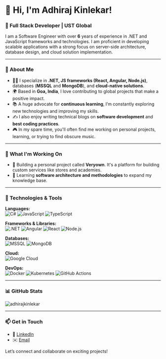 # 👋 Hi, I'm Adhiraj Kinlekar!

### 🚀 Full Stack Developer | UST Global 

I am a Software Engineer with over **6** years of experience in .NET and JavaScript frameworks and technologies. I am proficient in developing scalable applications with a strong focus on server-side architecture, database design, and cloud solution implementation.

---

### 🌟 **About Me**

- 🧑‍💻 I specialize in **.NET, JS frameworks (React, Angular, Node.js)**, databases (**MSSQL** and **MongoDB**), and **cloud-native solutions**.
- 🌍 Based in **Goa, India**, I love contributing to global projects that make a positive impact.
- 📚 A huge advocate for **continuous learning**, I’m constantly exploring new technologies and improving my skills.
- ✍️ I also enjoy writing technical blogs on **software development** and **best coding practices**.
- 🎮 In my spare time, you'll often find me working on personal projects, learning, or trying to find obscure music.

---

### 💼 **What I'm Working On**

- 🔨 Building a personal project called **Veryown**. It's a platform for building custom services like stores and academies. 
- 📖 Learning **software architecture and methodologies** to expand my knowledge base.
  
---

### 🔧 **Technologies & Tools**

**Languages:**  
<img src="https://img.shields.io/badge/C%23-239120?style=flat&logo=csharp&logoColor=white" alt="C#" /> 
<img src="https://img.shields.io/badge/JavaScript-F7DF1E?style=flat&logo=javascript&logoColor=black" alt="JavaScript" /> 
<img src="https://img.shields.io/badge/TypeScript-007ACC?style=flat&logo=typescript&logoColor=white" alt="TypeScript" />

**Frameworks & Libraries:**  
<img src="https://img.shields.io/badge/ASP.NET-512BD4?style=flat&logo=.net&logoColor=white" alt=".NET" /> 
<img src="https://img.shields.io/badge/Angular-DD0031?style=flat&logo=angular&logoColor=white" alt="Angular" /> 
<img src="https://img.shields.io/badge/React-61DAFB?style=flat&logo=react&logoColor=black" alt="React" /> 
<img src="https://img.shields.io/badge/Node.js-339933?style=flat&logo=node.js&logoColor=white" alt="Node.js" />

**Databases:**  
<img src="https://img.shields.io/badge/MSSQL-CC2927?style=flat&logo=microsoftsqlserver&logoColor=white" alt="MSSQL" /> 
<img src="https://img.shields.io/badge/MongoDB-47A248?style=flat&logo=mongodb&logoColor=white" alt="MongoDB" />

**Cloud:**  
<img src="https://img.shields.io/badge/Google%20Cloud-4285F4?style=flat&logo=googlecloud&logoColor=white" alt="Google Cloud" />

**DevOps:**  
<img src="https://img.shields.io/badge/Docker-2496ED?style=flat&logo=docker&logoColor=white" alt="Docker" /> 
<img src="https://img.shields.io/badge/Kubernetes-326CE5?style=flat&logo=kubernetes&logoColor=white" alt="Kubernetes" /> 
<img src="https://img.shields.io/badge/GitHub%20Actions-2088FF?style=flat&logo=github-actions&logoColor=white" alt="GitHub Actions" />

---

### 📊 **GitHub Stats**

![adhirajkinlekar](https://github-readme-stats.vercel.app/api?username=adhirajkinlekar&show_icons=true&hide_border=true&theme=radical)

---

### 📫 **Get in Touch**

- 💼 [LinkedIn](https://linkedin.com/in/adhirajkinlekar) 
- ✉️ [Email](mailto:adhirajkkinlekar@gmail.com)

Let’s connect and collaborate on exciting projects!
